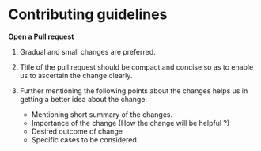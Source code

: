Contributing guidelines
=======================


**Open a Pull request**

1. Gradual and small changes are preferred.
2. Title of the pull request should be compact and concise so as to enable us to ascertain the change clearly.
3. Further mentioning the following points about the changes helps us in getting a better idea about the change:

   - Mentioning short summary of the changes.
   - Importance of the change (How the change will be helpful ?)
   - Desired outcome of change
   - Specific cases to be considered.



